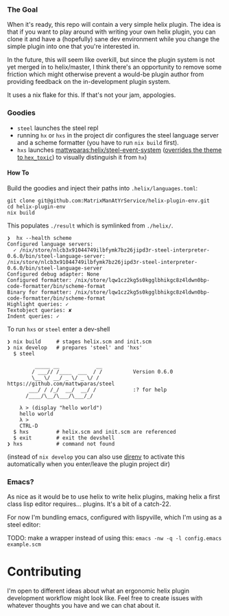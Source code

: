 ### The Goal

When it's ready, this repo will contain a very simple helix plugin.  The idea is that if you want to play around with writing your own helix plugin, you can clone it and have a (hopefully) sane dev environment while you change the simple plugin into one that you're interested in.

In the future, this will seem like overkill, but since the plugin system is not yet merged in to helix/master, I think there's an opportunity to remove some friction which might otherwise prevent a would-be plugin author from providing feedback on the in-development plugin system.

It uses a nix flake for this.  If that's not your jam, appologies.

### Goodies

- `steel` launches the steel repl
- running `hx` or `hxs` in the project dir configures the steel language server and a scheme formatter (you have to run `nix build` first).
- `hxs` launches [mattwparas:helix/steel-event-system](https://github.com/mattwparas/helix/tree/steel-event-system) ([overrides the theme to `hex_toxic`](init.scm)) to visually distinguish it from `hx`)

#### How To

Build the goodies and inject their paths into `.helix/languages.toml`:
```
git clone git@github.com:MatrixManAtYrService/helix-plugin-env.git
cd helix-plugin-env
nix build
```

This populates `./result` which is symlinked from `./helix/`.

```
❯  hx --health scheme
Configured language servers:
  ✓ /nix/store/nlcb3x91044749ilbfymk7bz26jipd3r-steel-interpreter-0.6.0/bin/steel-language-server: /nix/store/nlcb3x91044749ilbfymk7bz26jipd3r-steel-interpreter-0.6.0/bin/steel-language-server
Configured debug adapter: None
Configured formatter: /nix/store/lqw1cz2kg5s0kgglbhikgc8z4ldwn0bp-code-formatter/bin/scheme-format
Binary for formatter: /nix/store/lqw1cz2kg5s0kgglbhikgc8z4ldwn0bp-code-formatter/bin/scheme-format
Highlight queries: ✓
Textobject queries: ✘
Indent queries: ✓
```

To run `hxs` or `steel` enter a dev-shell
```
❯ nix build     # stages helix.scm and init.scm
❯ nix develop   # prepares 'steel' and 'hxs'
  $ steel

         _____ __            __
        / ___// /____  ___  / /          Version 0.6.0
        \__ \/ __/ _ \/ _ \/ /           https://github.com/mattwparas/steel
       ___/ / /_/  __/  __/ /            :? for help
      /____/\__/\___/\___/_/

    λ > (display "hello world")
    hello world
    λ >
    CTRL-D
  $ hxs         # helix.scm and init.scm are referenced
  $ exit        # exit the devshell
❯ hxs           # command not found
```

(instead of `nix develop` you can also use [direnv](https://github.com/nix-community/nix-direnv) to activate this automatically when you enter/leave the plugin project dir)

### Emacs?

As nice as it would be to use helix to write helix plugins, making helix a first class lisp editor requires... plugins.
It's a bit of a catch-22.

For now I'm bundling emacs, configured with lispyville, which I'm using as a steel editor:

TODO: make a wrapper instead of using this:
`emacs -nw -q -l config.emacs example.scm`

# Contributing

I'm open to different ideas about what an ergonomic helix plugin development workflow might look like.
Feel free to create issues with whatever thoughts you have and we can chat about it.
